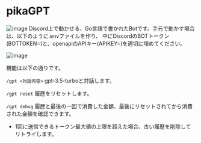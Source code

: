 # pikaGPT
![image](https://user-images.githubusercontent.com/17543997/228567135-28adf1f7-fb75-4b00-9025-fe8f6a77af89.png)
Discord上で動かせる、Go言語で書かれたBotです。手元で動かす場合は、以下のように.envファイルを作り、
中にDiscordのBOTトークン(BOTTOKEN=)と、openapiのAPIキー(APIKEY=)を適切に埋めてください。

![image](https://user-images.githubusercontent.com/17543997/228567438-b0185853-cfe3-4479-b75a-afba10fba272.png)

機能は以下の通りです。

`/gpt <対話内容>` gpt-3.5-turboと対話します。

`/gpt reset` 履歴をリセットします。

`/gpt debug` 履歴と最後の一回で消費した金額、最後にリセットされてから消費された金額を確認できます。

- 1回に送信できるトークン最大値の上限を超えた場合、古い履歴を削除してリトライします。

